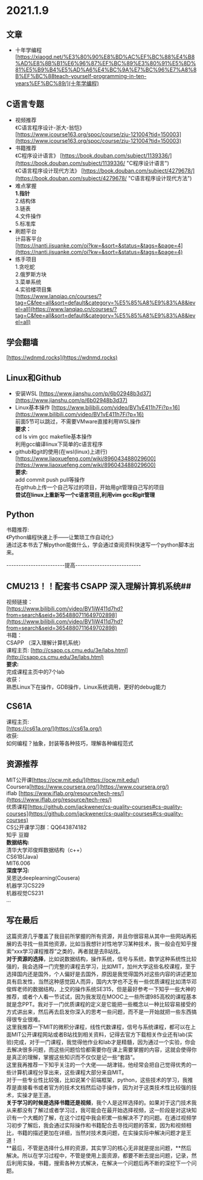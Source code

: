 # 2021.1.9 #
## 文章 ##
- 十年学编程<br>
	[https://xiaogd.net/%E3%80%90%E8%BD%AC%EF%BC%88%E4%B8%AD%E8%8B%B1%E6%96%87%EF%BC%89%E3%80%91%E5%8D%81%E5%B9%B4%E5%AD%A6%E4%BC%9A%E7%BC%96%E7%A8%8B%EF%BC%88teach-yourself-programming-in-ten-years%EF%BC%89/](十年学编程)
## C语言专题 ##
- 视频推荐<br>
	《C语言程序设计-浙大-翁恺》
	[https://www.icourse163.org/spoc/course/zju-121004?tid=150003](https://www.icourse163.org/spoc/course/zju-121004?tid=150003)
- 书籍推荐<br>
	《C程序设计语言》
	[https://book.douban.com/subject/1139336/](https://book.douban.com/subject/1139336/ "C程序设计语言")<br>
	《C语言程序设计现代方法》 [https://book.douban.com/subject/4279678/](https://book.douban.com/subject/4279678/ "C语言程序设计现代方法")
- 难点掌握<br>
	**1.指针<br>**
	2.结构体<br>
	3.链表<br>
	4.文件操作<br>
	5.标准库
- 刷题平台<br>
	计蒜客平台<br>
	[https://nanti.jisuanke.com/oi?kw=&sort=&status=&tags=&page=4](https://nanti.jisuanke.com/oi?kw=&sort=&status=&tags=&page=4)
- 练手项目<br>
	1.贪吃蛇<br>
	2.俄罗斯方块<br>
	3.菜单系统<br>
	4.实验楼项目集<br>
	[https://www.lanqiao.cn/courses/?tag=C&fee=all&sort=default&category=%E5%85%A8%E9%83%A8&level=all](https://www.lanqiao.cn/courses/?tag=C&fee=all&sort=default&category=%E5%85%A8%E9%83%A8&level=all)

## 学会翻墙 ##
[https://wdnmd.rocks](https://wdnmd.rocks)

## Linux和Github ##
-  安装WSL [https://www.jianshu.com/p/6b02948b3d37](https://www.jianshu.com/p/6b02948b3d37)
-  Linux基本操作 [https://www.bilibili.com/video/BV1vE411h7Fi?p=16](https://www.bilibili.com/video/BV1vE411h7Fi?p=16)<br>
	前面5节可以跳过，不需要VMware直接利用WSL操作<br>
	**要求：**<br>
	cd ls vim gcc makefile基本操作<br>
	利用gcc编译linux下简单的c语言程序
-	github和git的使用(在wsl(linux)上进行) [https://www.liaoxuefeng.com/wiki/896043488029600](https://www.liaoxuefeng.com/wiki/896043488029600)<br>
	**要求:**<br>
	add commit push pull等操作<br>
	在github上传一个自己写过的项目，开始用git管理自己写的项目<br>
	**尝试在linux上重新写一个c语言项目,利用vim gcc和git管理**


## Python ##
书籍推荐:<br>
《Python编程快速上手——让繁琐工作自动化》<br>
通过这本书去了解python能做什么，学会通过查阅资料快速写一个python脚本出来。

------------------------提高---------------------------
	
## CMU213！！配套书 CSAPP 深入理解计算机系统##
视频链接：<br>
[https://www.bilibili.com/video/BV1iW411d7hd?from=search&seid=3654880711649702898](https://www.bilibili.com/video/BV1iW411d7hd?from=search&seid=3654880711649702898)<br>
书籍：<br>
CSAPP （深入理解计算机系统）<br>
课程主页:
[http://csapp.cs.cmu.edu/3e/labs.html](http://csapp.cs.cmu.edu/3e/labs.html)<br>
**要求:<br>**
完成课程主页中的7个lab<br>
收获：<br>
熟悉Linux下在操作，GDB操作，Linux系统调用，更好的debug能力

## CS61A ##
课程主页:<br>
[https://cs61a.org/](https://cs61a.org/)<br>
收获:<br>
如何编程？抽象，封装等各种技巧，理解各种编程范式


## 资源推荐 ##
MIT公开课[https://ocw.mit.edu/](https://ocw.mit.edu/)<br>
Coursera[https://www.coursera.org/](https://www.coursera.org/)<br>
iflab [https://www.iflab.org/resource/tech-res/](https://www.iflab.org/resource/tech-res/)<br>
优质课程[https://github.com/jackwener/cs-quality-courses#cs-quality-courses](https://github.com/jackwener/cs-quality-courses#cs-quality-courses)<br>
CS公开课学习群：QQ643874182<br>
知乎 豆瓣<br>
**数据结构:<br>**
	清华大学邓俊辉数据结构（c++）<br>
	CS61B(Java)<br>
	MIT6.006<br>
**深度学习:<br>**
	吴恩达deeplearning(Cousera)<br>
	机器学习CS229<br>
	机器视觉CS231<br>...

## 写在最后 ##
这篇资源几乎覆盖了我目前所掌握的所有资源，并且你很容易从其中一些网站再拓展的去寻找一些其他资源，比如当我想针对性地学习某种技术，我一般会在知乎搜索“xxx学习课程推荐”之类的，再者就是去B站找。<br>
**对于资源的选择**，比如说数据结构，操作系统，信号与系统，数学这种系统性比较强的，我会选择一门完整的课程去学习，比如MIT，加州大学这些名校课程，至于选择国内还是国外，个人偏好是去国外，原因是我觉得国外对这些内容的讲述更加具有启发性，当然这种感觉因人而异，国内大学也不乏有一些优质课程比如清华邓俊辉老师的数据结构，上交的操作系统SE315，但是最好参考一下知乎一些大神的推荐，或者个人看一节试试，因为我发现在MOOC上一些所谓985高校的课程基本就是念PPT。我对于一门优质课程的定义是它能把一些概念以一种比较容易接受的方式讲出来，然后再去启发你深入的思考一些问题，而不是一开始就把一些东西搞得很专业很难。<br>
这里我推荐一下MIT的微积分课程，线性代数课程，信号与系统课程，都可以在上面MIT公开课程网站或者B站找到相关资料，记得去官方下载相关作业还有lab(实验)完成，对于一门课程，我觉得他作业和lab才是精髓，因为通过一个实验，你会去解决很多问题，而这些问题恰恰都需要你在课上需要掌握的内容，这就会使得你是真正的理解，掌握这些知识而不仅仅是记一些“套路”。<br>
这里我再推荐一下知乎关注的一个大佬——胡津铭，他经常会把自己觉得优秀的一些计算机课程分享出来，这些课程大部分来自MIT。<br>
对于一些专业性比较强，比如说某个前端框架，python，这些技术的学习，我推荐是直接看书或者官方的技术文档然后动手操作，因为对于这类技术性比较强的技术，实操才是王道。<br>
**关于学习的时候是选择书籍还是视频**，我个人是这样选择的。如果对于这门技术我从来都没有了解过或者学习过，我可能会在最开始选择视频，这一阶段是对这块知识有一个大概的了解，在这个过程中我会积累一些解决不了的问题。在通过视频学习初步了解后，我会通过实际操作和书籍配合去寻找问题的答案，因为和视频相比，书籍的描述更加在详细，当然对技术类问题，在实操实际中解决问题才是王道！<br>
**最后，不管是选择什么样的资源，其实学习的核心无非就是提出问题，**然后解决。所以在学习过程中，不管是使用上面资源，都要不断去提出问题，记录，然后利用实操，书籍，搜索各种方式解决，在解决一个问题后再不断的深挖下一个问题。

